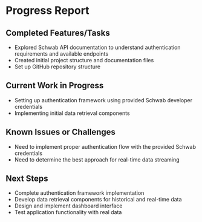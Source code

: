 # Progress Report

## Completed Features/Tasks
- Explored Schwab API documentation to understand authentication requirements and available endpoints
- Created initial project structure and documentation files
- Set up GitHub repository structure

## Current Work in Progress
- Setting up authentication framework using provided Schwab developer credentials
- Implementing initial data retrieval components

## Known Issues or Challenges
- Need to implement proper authentication flow with the provided Schwab credentials
- Need to determine the best approach for real-time data streaming

## Next Steps
- Complete authentication framework implementation
- Develop data retrieval components for historical and real-time data
- Design and implement dashboard interface
- Test application functionality with real data
